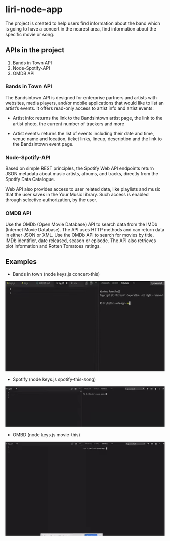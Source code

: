 # liri-node-app

The project is created to help users find information about the band which is going to have a concert in the nearest area, find information about the specific movie or song. 

## APIs in the project
1. Bands in Town API
2. Node-Spotify-API
3. OMDB API

### Bands in Town API
The Bandsintown API is designed for enterprise partners and artists with websites, media players, and/or mobile applications that would like to list an artist’s events.
It offers read-only access to artist info and artist events:

* Artist info: returns the link to the Bandsintown artist page, the link to the artist photo, the current number of trackers and more

* Artist events: returns the list of events including their date and time, venue name and location, ticket links, lineup, description and the link to the Bandsintown event page.



### Node-Spotify-API

Based on simple REST principles, the Spotify Web API endpoints return JSON metadata about music artists, albums, and tracks, directly from the Spotify Data Catalogue.

Web API also provides access to user related data, like playlists and music that the user saves in the Your Music library. Such access is enabled through selective authorization, by the user.



### OMDB API

Use the OMDb (Open Movie Database) API to search data from the IMDb (Internet Movie Database). The API uses HTTP methods and can return data in either JSON or XML. Use the OMDb API to search for movies by title, IMDb identifier, date released, season or episode. The API also retrieves plot information and Rotten Tomatoes ratings.

## Examples

* Bands in town (node keys.js concert-this)

![alt text](gifs/concert-this.gif)

* Spotify (node keys.js spotify-this-song)

![alt text](gifs/spotify-this-song.gif)

* OMBD (node keys.js movie-this)

![alt text](gifs/movie-this.gif)
